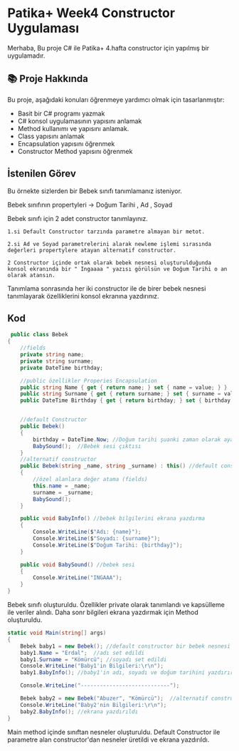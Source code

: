 # Patika+ Week4 Constructor Uygulaması
Merhaba,
Bu proje C# ile Patika+ 4.hafta constructor için yapılmış bir uygulamadır.

## 📚 Proje Hakkında
Bu proje, aşağıdaki konuları öğrenmeye yardımcı olmak için tasarlanmıştır:
- Basit bir C# programı yazmak
- C# konsol uygulamasının yapısını anlamak
- Method kullanımı ve yapısını anlamak.
- Class yapısını anlamak
- Encapsulation yapısını öğrenmek
- Constructor Method yapısını öğrenmek

## İstenilen Görev
Bu örnekte sizlerden bir Bebek sınıfı tanımlamanız isteniyor.

Bebek sınıfının propertyleri -> Doğum Tarihi , Ad , Soyad 

Bebek sınıfı için 2 adet constructor tanımlayınız.

    1.si Default Constructor tarzında parametre almayan bir metot.

    2.si Ad ve Soyad parametrelerini alarak newleme işlemi sırasında değerleri propertylere atayan alternatif constructor.

    2 Constructor içinde ortak olarak bebek nesnesi oluşturulduğunda konsol ekranında bir " Ingaaaa " yazısı görülsün ve Doğum Tarihi o an olarak atansın.

Tanımlama sonrasında her iki constructor ile de birer bebek nesnesi tanımlayarak özelliklerini konsol ekranına yazdırınız.


## Kod
```csharp
 public class Bebek
{
    //fields
    private string name;
    private string surname;
    private DateTime birthday;

    //public özellikler Properies Encapsulation
    public string Name { get { return name; } set { name = value; } }
    public string Surname { get { return surname; } set { surname = value; } }
    public DateTime Birthday { get { return birthday; } set { birthday = value; } }


    //default Constructor
    public Bebek()
    {
        birthday = DateTime.Now; //Doğum tarihi şuanki zaman olarak ayarlanır
        BabySound();  //Bebek sesi çıktısı
    }
    //alternatif constructor
    public Bebek(string _name, string _surname) : this() //default constructor'ı çağırır
    {
        //özel alanlara değer atama (fields)
        this.name = _name;
        surname = _surname;
        BabySound();
    }

    public void BabyInfo() //bebek bilgilerini ekrana yazdırma
    {
        Console.WriteLine($"Adı: {name}");
        Console.WriteLine($"Soyadı: {surname}");
        Console.WriteLine($"Doğum Tarihi: {birthday}");
    }

    public void BabySound() //bebek sesi
    {
        Console.WriteLine("INGAAA");
    }
}
```
Bebek sınıfı oluşturuldu. Özellikler private olarak tanımlandı ve kapsülleme ile veriler alındı. Daha sonr bilgileri ekrana yazdırmak için Method oluşturuldu.

```csharp
static void Main(string[] args)
{
    Bebek baby1 = new Bebek(); //default constructor bir bebek nesnesi oluşturdu
    baby1.Name = "Erdal";  //adı set edildi
    baby1.Surname = "Kömürcü"; //soyadı set edildi
    Console.WriteLine("Baby1'in Bilgileri:\r\n");
    baby1.BabyInfo(); //baby1'in adı, soyadı ve doğum tarihini yazdırır

    Console.WriteLine("----------------------------");

    Bebek baby2 = new Bebek("Abuzer", "Kömürcü");  //alternatif constructor kullanılarak bebek2 nesnesi oluşturuldu
    Console.WriteLine("Baby2'nin Bilgileri:\r\n");
    baby2.BabyInfo(); //ekrana yazdırıldı
}
```
Main method içinde sınıftan nesneler oluşturuldu. Default Constructor ile parametre alan constructor'dan nesneler üretildi ve ekrana yazdırıldı.




